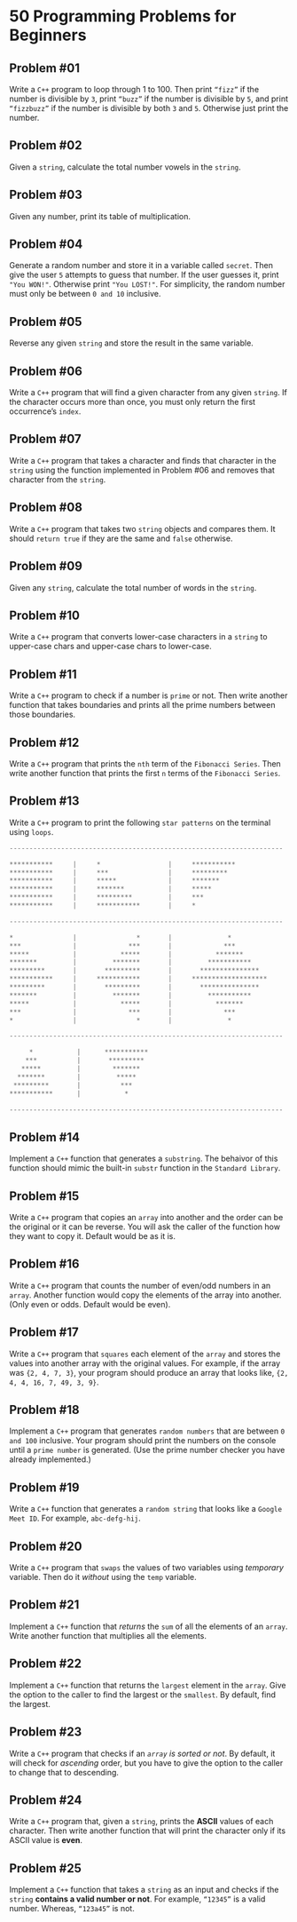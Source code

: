 # 50 Programming Problems for Beginners

## Problem #01
Write a `C++` program to loop through 1 to 100. Then print `“fizz”` if the number is divisible by `3`, print `“buzz”` if the number is divisible by `5`, and print `“fizzbuzz”` if the number is divisible by both `3` and `5`. Otherwise just print the number.
## Problem #02
Given a `string`, calculate the total number vowels in the `string`.
## Problem #03
Given any number, print its table of multiplication.
## Problem #04
Generate a random number and store it in a variable called `secret`. Then give the user `5` attempts to guess that number. If the user guesses it, print `"You WON!"`. Otherwise print `"You LOST!"`. For simplicity, the random number must only be between `0 and 10` inclusive.
## Problem #05
Reverse any given `string` and store the result in the same variable.
## Problem #06
Write a `C++` program that will find a given character from any given `string`. If the character occurs more than once, you must only return the first occurrence’s `index`.
## Problem #07
Write a `C++` program that takes a character and finds that character in the `string` using the function implemented in Problem #06 and removes that character from the `string`.
## Problem #08
Write a `C++` program that takes two `string` objects and compares them. It should `return true` if they are the same and `false` otherwise.
## Problem #09
Given any `string`, calculate the total number of words in the `string`.
## Problem #10
Write a `C++` program that converts lower-case characters in a `string` to upper-case chars and upper-case chars to lower-case.
## Problem #11
Write a `C++` program to check if a number is `prime` or not. Then write another function that takes boundaries and prints all the prime numbers between those boundaries.
## Problem #12
Write a `C++` program that prints the `nth` term of the `Fibonacci Series`. Then write another function that prints the first `n` terms of the `Fibonacci Series`.
## Problem #13
Write a `C++` program to print the following `star patterns` on the terminal using `loops`.
```cpp
---------------------------------------------------------------------

***********     |     *                 |     ***********
***********     |     ***               |     *********
***********     |     *****             |     *******    
***********     |     *******           |     *****    
***********     |     *********         |     ***        
***********     |     ***********       |     *       

---------------------------------------------------------------------

*               |               *       |              *          
***             |             ***       |             ***         
*****           |           *****       |           *******               
*******         |         *******       |         ***********             
*********       |       *********       |       ***************                   
***********     |     ***********       |     *******************                 
*********       |       *********       |       ***************                   
*******         |         *******       |         ***********             
*****           |           *****       |           *******               
***             |             ***       |             ***         
*               |               *       |              *          

---------------------------------------------------------------------

     *           |      ***********
    ***          |       *********
   *****         |        *******    
  *******        |         *****    
 *********       |          ***    
***********      |           *    

---------------------------------------------------------------------
```
## Problem #14
Implement a `C++` function that generates a `substring`. The behaivor of this function should mimic the built-in `substr` function in the `Standard Library`.
## Problem #15
Write a `C++` program that copies an `array` into another and the order can be the original or it can be reverse. You will ask the caller of the function how they want to copy it. Default would be as it is.
## Problem #16
Write a `C++` program that counts the number of even/odd numbers in an `array`. Another function would copy the elements of the array into another. (Only even or odds. Default would be even).
## Problem #17
Write a `C++` program that `squares` each element of the `array` and stores the values into another array with the original values. For example, if the array was `{2, 4, 7, 3}`, your program should produce an array that looks like, `{2, 4, 4, 16, 7, 49, 3, 9}`.
## Problem #18
Implement a `C++` program that generates `random numbers` that are between `0 and 100` inclusive. Your program should print the numbers on the console until a `prime number` is generated. (Use the prime number checker you have already implemented.)
## Problem #19
Write a `C++` function that generates a `random string` that looks like a `Google Meet ID`. For example, `abc-defg-hij`.
## Problem #20
Write a `C++` program that `swaps` the values of two variables using *temporary* variable. Then do it *without* using the `temp` variable.
## Problem #21
Implement a `C++` function that *returns* the `sum` of all the elements of an `array`. Write another function that multiplies all the elements.
## Problem #22
Implement a `C++` function that returns the `largest` element in the `array`. Give the option to the caller to find the largest or the `smallest`. By default, find the largest.
## Problem #23
Write a `C++` program that checks if an *`array` is sorted or not*. By default, it will check for *ascending* order, but you have to give the option to the caller to change that to descending.
## Problem #24
Write a `C++` program that, given a `string`, prints the **ASCII** values of each character. Then write another function that will print the character only if its ASCII value is **even**.
## Problem #25
Implement a `C++` function that takes a `string` as an input and checks if the `string` **contains a valid number or not**. For example, `“12345”` is a valid number. Whereas, `“123a45”` is not.


